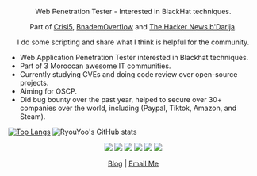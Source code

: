 <p align="center">Web Penetration Tester - Interested in BlackHat techniques.</p>
<p align="center">Part of <a href="https://www.facebook.com/Crisi5">Crisi5</a>, <a href="https://bnademoverflow.com/">BnademOverflow</a> and <a href="https://www.facebook.com/Th3HackerNewsBdarija">The Hacker News b'Darija</a>.</p>
<p align="center">I do some scripting and share what I think is helpful for the community.</p>

- Web Application Penetration Tester interested in Blackhat techniques.
- Part of 3 Moroccan awesome IT communities.
- Currently studying CVEs and doing code review over open-source projects.
- Aiming for OSCP.
- Did bug bounty over the past year, helped to secure over 30+ companies over the world, including (Paypal, Tiktok, Amazon, and Steam).

[![Top Langs](https://github-readme-stats.vercel.app/api/top-langs/?username=ryouyoo&layout=compact)](https://github.com/anuraghazra/github-readme-stats) ![RyouYoo's GitHub stats](https://github-readme-stats.vercel.app/api?username=ryouyoo&show_icons=true)

<p align="center">
  <img src="https://img.icons8.com/color/48/000000/python--v1.png" />
  <img src="https://img.icons8.com/plasticine/50/000000/bash.png" />
  <img src="https://img.icons8.com/color/48/000000/javascript--v1.png" />
  <img src="https://img.icons8.com/fluency/48/000000/php.png"/>
  <img src="https://img.icons8.com/color/48/000000/golang.png"/>
  <img src="https://img.icons8.com/color/48/000000/c-programming.png"/>
</p>

<p align="center">
  <a href="https://medium.com/@J4kom">Blog</a> | <a href="mailto:jakom@crisi5.com">Email Me</a>
</p>
